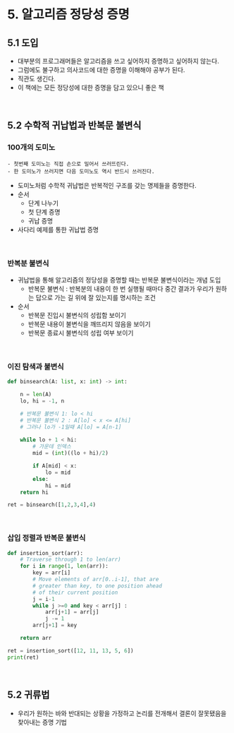 # 5. 알고리즘 정당성 증명
## 5.1 도입
- 대부분의 프로그래머들은 알고리즘을 쓰고 싶어하지 증명하고 싶어하지 않는다.
- 그럼에도 불구하고 의사코드에 대한 증명을 이해해야 공부가 된다.
- 직관도 생긴다.
- 이 책에는 모든 정당성에 대한 증명을 담고 있으니 좋은 책

<br>

## 5.2 수학적 귀납법과 반복문 불변식
### 100개의 도미노
```
- 첫번째 도미노는 직접 손으로 밀어서 쓰러뜨린다.
- 한 도미노가 쓰러지면 다음 도미노도 역시 반드시 쓰러진다.
```
- 도미노처럼 수학적 귀납법은 반복적인 구조를 갖는 명제들을 증명한다.
- 순서
    - 단계 나누기
    - 첫 단계 증명
    - 귀납 증명
- 사다리 예제를 통한 귀납법 증명

<br>

### 반복분 불변식
- 귀납법을 통해 알고리즘의 정당성을 증명할 때는 반복문 불변식이라는 개념 도입
    - 반복문 불변식 : 반복분의 내용이 한 번 실행될 때마다 중간 결과가 우리가 원하는 답으로 가는 길 위에 잘 있는지를 명시하는 조건
- 순서
    - 반복문 진입시 불변식의 성립함 보이기
    - 반복문 내용이 불변식을 깨뜨리지 않음을 보이기
    - 반복문 종료시 불변식의 성립 여부 보이기

<br>

### 이진 탐색과 불변식
```python
def binsearch(A: list, x: int) -> int:

    n = len(A)
    lo, hi = -1, n

    # 반복문 불변식 1: lo < hi
    # 반복문 불변식 2 : A[lo] < x <= A[hi]
    # 그러나 lo가 -1일때 A[lo] = A[n-1]
    
    while lo + 1 < hi:
        # 가운데 인덱스 
        mid = (int)((lo + hi)/2)

        if A[mid] < x:
            lo = mid
        else:
            hi = mid
    return hi

ret = binsearch([1,2,3,4],4)
```
<br>

### 삽입 정렬과 반복문 불변식
```python
def insertion_sort(arr):
    # Traverse through 1 to len(arr)
    for i in range(1, len(arr)):
        key = arr[i]
        # Move elements of arr[0..i-1], that are
        # greater than key, to one position ahead
        # of their current position
        j = i-1
        while j >=0 and key < arr[j] :
            arr[j+1] = arr[j]
            j -= 1
        arr[j+1] = key

    return arr

ret = insertion_sort([12, 11, 13, 5, 6])
print(ret)
```
<br>

## 5.2 귀류법
- 우리가 원하는 바와 반대되는 상황을 가정하고 논리를 전개해서 결론이 잘못됐음을 찾아내는 증명 기법
